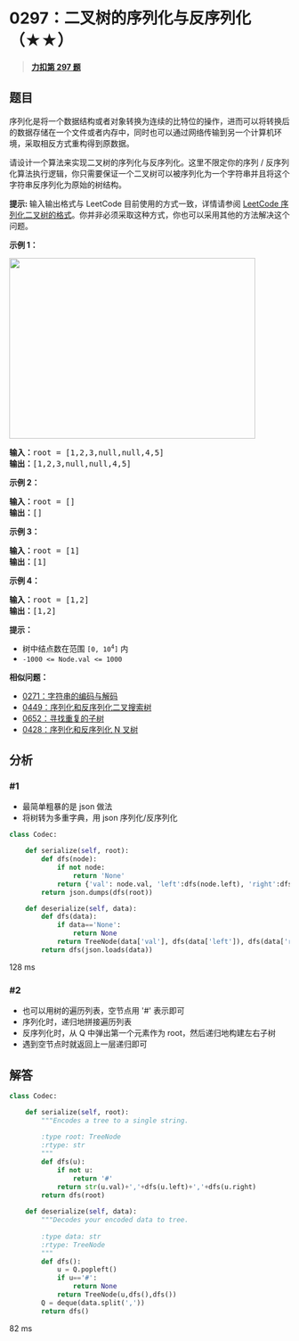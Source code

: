 # 0297：二叉树的序列化与反序列化（★★）


> <u>**[力扣第 297 题](https://leetcode.cn/problems/serialize-and-deserialize-binary-tree/)**</u>

## 题目

<p>序列化是将一个数据结构或者对象转换为连续的比特位的操作，进而可以将转换后的数据存储在一个文件或者内存中，同时也可以通过网络传输到另一个计算机环境，采取相反方式重构得到原数据。</p>

<p>请设计一个算法来实现二叉树的序列化与反序列化。这里不限定你的序列 / 反序列化算法执行逻辑，你只需要保证一个二叉树可以被序列化为一个字符串并且将这个字符串反序列化为原始的树结构。</p>

<p><strong>提示: </strong>输入输出格式与 LeetCode 目前使用的方式一致，详情请参阅 <a href="https://support.leetcode.cn/hc/kb/article/1567641/">LeetCode 序列化二叉树的格式</a>。你并非必须采取这种方式，你也可以采用其他的方法解决这个问题。</p>



<p><strong>示例 1：</strong></p>
<img alt="" src="https://assets.leetcode.com/uploads/2020/09/15/serdeser.jpg" style="width: 442px; height: 324px;" />
<pre>
<strong>输入：</strong>root = [1,2,3,null,null,4,5]
<strong>输出：</strong>[1,2,3,null,null,4,5]
</pre>

<p><strong>示例 2：</strong></p>

<pre>
<strong>输入：</strong>root = []
<strong>输出：</strong>[]
</pre>

<p><strong>示例 3：</strong></p>

<pre>
<strong>输入：</strong>root = [1]
<strong>输出：</strong>[1]
</pre>

<p><strong>示例 4：</strong></p>

<pre>
<strong>输入：</strong>root = [1,2]
<strong>输出：</strong>[1,2]
</pre>



<p><strong>提示：</strong></p>

<ul>
<li>树中结点数在范围 <code>[0, 10<sup>4</sup>]</code> 内</li>
<li><code>-1000 &lt;= Node.val &lt;= 1000</code></li>
</ul>


**相似问题：**
- [0271：字符串的编码与解码](/leetcode/0271)
- [0449：序列化和反序列化二叉搜索树](/leetcode/0449)
- [0652：寻找重复的子树](/leetcode/0652)
- [0428：序列化和反序列化 N 叉树](/leetcode/0428)


## 分析

### #1

- 最简单粗暴的是 json 做法
- 将树转为多重字典，用 json 序列化/反序列化

```python
class Codec:

    def serialize(self, root):
        def dfs(node):
            if not node:
                return 'None'
            return {'val': node.val, 'left':dfs(node.left), 'right':dfs(node.right) }
        return json.dumps(dfs(root))

    def deserialize(self, data): 
        def dfs(data):
            if data=='None':
                return None
            return TreeNode(data['val'], dfs(data['left']), dfs(data['right']))
        return dfs(json.loads(data))
```
128 ms

### #2

- 也可以用树的遍历列表，空节点用 '#' 表示即可
- 序列化时，递归地拼接遍历列表
- 反序列化时，从 Q 中弹出第一个元素作为 root，然后递归地构建左右子树
- 遇到空节点时就返回上一层递归即可

## 解答

```python
class Codec:

    def serialize(self, root):
        """Encodes a tree to a single string.
        
        :type root: TreeNode
        :rtype: str
        """
        def dfs(u):
            if not u:
                return '#'
            return str(u.val)+','+dfs(u.left)+','+dfs(u.right)
        return dfs(root)
            
    def deserialize(self, data):
        """Decodes your encoded data to tree.
        
        :type data: str
        :rtype: TreeNode
        """
        def dfs():
            u = Q.popleft()
            if u=='#':
                return None
            return TreeNode(u,dfs(),dfs())
        Q = deque(data.split(','))
        return dfs()
```
82 ms

